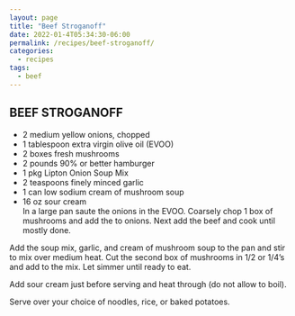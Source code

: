 ```yaml
---
layout: page
title: "Beef Stroganoff"
date: 2022-01-4T05:34:30-06:00
permalink: /recipes/beef-stroganoff/
categories:
  - recipes
tags:
  - beef
---
```

## BEEF STROGANOFF
- 2 medium yellow onions, chopped
- 1 tablespoon extra virgin olive oil (EVOO)
- 2 boxes fresh mushrooms
- 2 pounds 90% or better hamburger
- 1 pkg Lipton Onion Soup Mix
- 2 teaspoons finely minced garlic
- 1 can low sodium cream of mushroom soup
- 16 oz sour cream  
In a large pan saute the onions in the EVOO. Coarsely chop 1 box of mushrooms and add the to onions. Next add the beef and cook until mostly done.

Add the soup mix, garlic, and cream of mushroom soup to the pan and stir to mix over medium heat. Cut the second box of mushrooms in 1/2 or 1/4’s and add to the mix. Let simmer until ready to eat.

Add sour cream just before serving and heat through (do not allow to boil).

Serve over your choice of noodles, rice, or baked potatoes.
